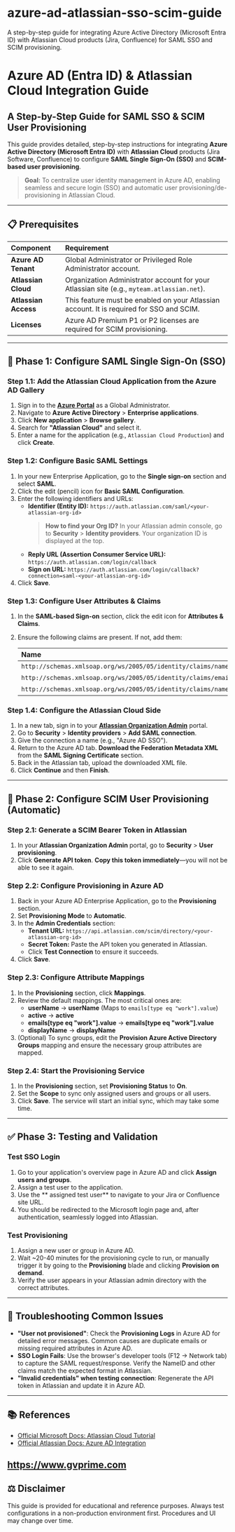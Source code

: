 # azure-ad-atlassian-sso-scim-guide
A step-by-step guide for integrating Azure Active Directory (Microsoft Entra ID) with Atlassian Cloud products (Jira, Confluence) for SAML SSO and SCIM provisioning.

# Azure AD (Entra ID) & Atlassian Cloud Integration Guide

## A Step-by-Step Guide for SAML SSO & SCIM User Provisioning

This guide provides detailed, step-by-step instructions for integrating **Azure Active Directory (Microsoft Entra ID)** with **Atlassian Cloud** products (Jira Software, Confluence) to configure **SAML Single Sign-On (SSO)** and **SCIM-based user provisioning**.

> **Goal:** To centralize user identity management in Azure AD, enabling seamless and secure login (SSO) and automatic user provisioning/de-provisioning in Atlassian Cloud.

---

## 📋 Prerequisites

| Component | Requirement |
| :--- | :--- |
| **Azure AD Tenant** | Global Administrator or Privileged Role Administrator account. |
| **Atlassian Cloud** | Organization Administrator account for your Atlassian site (e.g., `myteam.atlassian.net`). |
| **Atlassian Access** | This feature must be enabled on your Atlassian account. It is required for SSO and SCIM. |
| **Licenses** | Azure AD Premium P1 or P2 licenses are required for SCIM provisioning. |

---

## 🚀 Phase 1: Configure SAML Single Sign-On (SSO)

### Step 1.1: Add the Atlassian Cloud Application from the Azure AD Gallery

1.  Sign in to the **[Azure Portal](https://portal.azure.com)** as a Global Administrator.
2.  Navigate to **Azure Active Directory** > **Enterprise applications**.
3.  Click **New application** > **Browse gallery**.
4.  Search for **"Atlassian Cloud"** and select it.
5.  Enter a name for the application (e.g., `Atlassian Cloud Production`) and click **Create**.

### Step 1.2: Configure Basic SAML Settings

1.  In your new Enterprise Application, go to the **Single sign-on** section and select **SAML**.
2.  Click the edit (pencil) icon for **Basic SAML Configuration**.
3.  Enter the following identifiers and URLs:
    *   **Identifier (Entity ID):** `https://auth.atlassian.com/saml/<your-atlassian-org-id>`
        > **How to find your Org ID?** In your Atlassian admin console, go to **Security** > **Identity providers**. Your organization ID is displayed at the top.
    *   **Reply URL (Assertion Consumer Service URL):** `https://auth.atlassian.com/login/callback`
    *   **Sign on URL:** `https://auth.atlassian.com/login/callback?connection=saml-<your-atlassian-org-id>`
4.  Click **Save**.

### Step 1.3: Configure User Attributes & Claims

1.  In the **SAML-based Sign-on** section, click the edit icon for **Attributes & Claims**.
2.  Ensure the following claims are present. If not, add them:

    | Name | Value | Namespace |
    | :--- | :--- | :--- |
    | `http://schemas.xmlsoap.org/ws/2005/05/identity/claims/nameidentifier` | `user.mail` | - |
    | `http://schemas.xmlsoap.org/ws/2005/05/identity/claims/emailaddress` | `user.mail` | - |
    | `http://schemas.xmlsoap.org/ws/2005/05/identity/claims/name` | `user.displayname` | - |

### Step 1.4: Configure the Atlassian Cloud Side

1.  In a new tab, sign in to your **[Atlassian Organization Admin](https://admin.atlassian.com/)** portal.
2.  Go to **Security** > **Identity providers** > **Add SAML connection**.
3.  Give the connection a name (e.g., "Azure AD SSO").
4.  Return to the Azure AD tab. **Download the Federation Metadata XML** from the **SAML Signing Certificate** section.
5.  Back in the Atlassian tab, upload the downloaded XML file.
6.  Click **Continue** and then **Finish**.

---

## 🔄 Phase 2: Configure SCIM User Provisioning (Automatic)

### Step 2.1: Generate a SCIM Bearer Token in Atlassian

1.  In your **Atlassian Organization Admin** portal, go to **Security** > **User provisioning**.
2.  Click **Generate API token**. **Copy this token immediately**—you will not be able to see it again.

### Step 2.2: Configure Provisioning in Azure AD

1.  Back in your Azure AD Enterprise Application, go to the **Provisioning** section.
2.  Set **Provisioning Mode** to **Automatic**.
3.  In the **Admin Credentials** section:
    *   **Tenant URL:** `https://api.atlassian.com/scim/directory/<your-atlassian-org-id>`
    *   **Secret Token:** Paste the API token you generated in Atlassian.
    *   Click **Test Connection** to ensure it succeeds.
4.  Click **Save**.

### Step 2.3: Configure Attribute Mappings

1.  In the **Provisioning** section, click **Mappings**.
2.  Review the default mappings. The most critical ones are:
    *   **userName** -> **userName** (Maps to `emails[type eq "work"].value`)
    *   **active** -> **active**
    *   **emails[type eq "work"].value** -> **emails[type eq "work"].value**
    *   **displayName** -> **displayName**
3.  (Optional) To sync groups, edit the **Provision Azure Active Directory Groups** mapping and ensure the necessary group attributes are mapped.

### Step 2.4: Start the Provisioning Service

1.  In the **Provisioning** section, set **Provisioning Status** to **On**.
2.  Set the **Scope** to sync only assigned users and groups or all users.
3.  Click **Save**. The service will start an initial sync, which may take some time.

---

## ✅ Phase 3: Testing and Validation

### Test SSO Login
1.  Go to your application's overview page in Azure AD and click **Assign users and groups**.
2.  Assign a test user to the application.
3.  Use the ** assigned test user** to navigate to your Jira or Confluence site URL.
4.  You should be redirected to the Microsoft login page and, after authentication, seamlessly logged into Atlassian.

### Test Provisioning
1.  Assign a new user or group in Azure AD.
2.  Wait ~20-40 minutes for the provisioning cycle to run, or manually trigger it by going to the **Provisioning** blade and clicking **Provision on demand**.
3.  Verify the user appears in your Atlassian admin directory with the correct attributes.

---

## 🚨 Troubleshooting Common Issues

*   **"User not provisioned"**: Check the **Provisioning Logs** in Azure AD for detailed error messages. Common causes are duplicate emails or missing required attributes in Azure AD.
*   **SSO Login Fails**: Use the browser's developer tools (F12 -> Network tab) to capture the SAML request/response. Verify the NameID and other claims match the expected format in Atlassian.
*   **"Invalid credentials" when testing connection**: Regenerate the API token in Atlassian and update it in Azure AD.

---

## 📚 References

*   [Official Microsoft Docs: Atlassian Cloud Tutorial](https://learn.microsoft.com/en-us/azure/active-directory/saas-apps/atlassian-cloud-tutorial)
*   [Official Atlassian Docs: Azure AD Integration](https://support.atlassian.com/security-and-access-policies/docs/how-to-configure-scim-provisioning-with-azure-ad/)

https://www.gvprime.com
---

## ⚖️ Disclaimer

This guide is provided for educational and reference purposes. Always test configurations in a non-production environment first. Procedures and UI may change over time.

